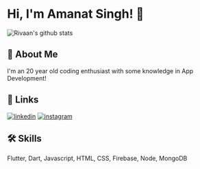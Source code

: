 # Hi, I'm Amanat Singh! 👋

![Rivaan's github stats](https://github-readme-stats.vercel.app/api?username=amanat-2003&show_icons=true&theme=react)
## 🚀 About Me
I'm an 20 year old coding enthusiast with some knowledge in App Development!


## 🔗 Links
[![linkedin](https://img.shields.io/badge/linkedin-0A66C2?style=for-the-badge&logo=linkedin&logoColor=white)](https://www.linkedin.com/in/amanat-coder/)
[![instagram](https://img.shields.io/badge/instagram-1DA1F2?style=for-the-badge&logo=instagram&logoColor=white)](https://www.instagram.com/amanatsinghnain/)


## 🛠 Skills
Flutter, Dart, Javascript, HTML, CSS, Firebase, Node, MongoDB
